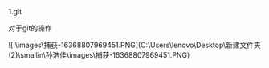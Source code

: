 1.git

对于git的操作

![.\images\捕获-16368807969451.PNG](C:\Users\lenovo\Desktop\新建文件夹 (2)\smallin\孙浩佳\images\捕获-16368807969451.PNG)

